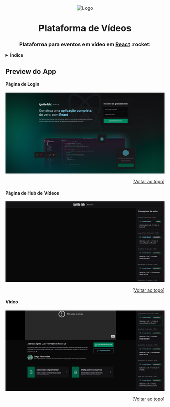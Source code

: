 <div id="top"></div>
<div align="center">
  <img
    src="https://cdn.jsdelivr.net/gh/devicons/devicon/icons/react/react-original.svg"
    alt="Logo"
    width="215"
    height="215"
  />
  <h1>Plataforma de Vídeos</h1>
  <h3>
    Plataforma para eventos em vídeo em
    <a href="https://reactjs.org">React</a> :rocket:
  </h3>
</div>
<details>
  <summary>
    <strong>Índice</strong>
  </summary>
  <ol>
    <li>
      <a href="#preview-do-app">Preview do App</a>
      <ul>
        <li>
          <a href="#página-de-login">Página de Login</a>
        </li>
        <li>
          <a href="#página-de-hub-de-vídeos">Página de Hub de Vídeos</a>
        </li>
        <li>
          <a href="#vídeo">Vídeo</a>
        </li>
      </ul>
    </li>
  </ol>
</details>

## Preview do App

#### Página de Login

<img src="./img/login.png" />

<p align="right">[<a href="#top">Voltar ao topo</a>]</p>

#### Página de Hub de Vídeos

<img src="./img/videohub.png" />

<p align="right">[<a href="#top">Voltar ao topo</a>]</p>

#### Vídeo

<img src="./img/video.png" />

<p align="right">[<a href="#top">Voltar ao topo</a>]</p>

